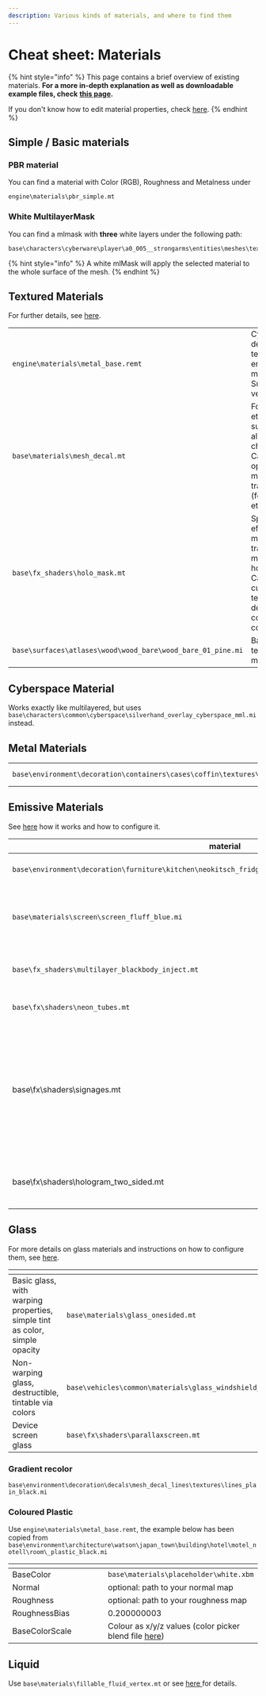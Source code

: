 ```yaml
---
description: Various kinds of materials, and where to find them
---
```


# Cheat sheet: Materials

{% hint style="info" %}
This page contains a brief overview of existing materials. **For a more in-depth explanation as well as downloadable example files, check** [**this page**](../../materials/)**.**



If you don't know how to edit material properties, check [here](../../materials/).
{% endhint %}

## Simple / Basic materials

### PBR material

You can find a material with Color (RGB), Roughness and Metalness under&#x20;

```
engine\materials\pbr_simple.mt
```

### White MultilayerMask

You can find a mlmask with **three** white layers under the following path:

```
base\characters\cyberware\player\a0_005__strongarms\entities\meshes\textures\white.mlmask
```

{% hint style="info" %}
A white mlMask will apply the selected material to the whole surface of the mesh.
{% endhint %}

## Textured Materials

For further details, see [here](../../materials/#textured-material).

|                                                             |                                                                                                                                |
| ----------------------------------------------------------- | ------------------------------------------------------------------------------------------------------------------------------ |
| `engine\materials\metal_base.remt`                          | Cyberpunk's default textured (or emissive) material. Super versatile.                                                          |
| `base\materials\mesh_decal.mt`                              | For decals etc., supports alpha channel. Can optionally be made half-transparent (for tattoos etc.)                            |
| `base\fx_shaders\holo_mask.mt`                              | Special effect material that transforms a mesh into an hologram. Can use a custom texture for decal and is color controllable. |
| `base\surfaces\atlases\wood\wood_bare\wood_bare_01_pine.mi` | Basic wood texture, no masks                                                                                                   |

## Cyberspace Material

Works exactly like multilayered, but uses `base\characters\common\cyberspace\silverhand_overlay_cyberspace_mml.mi` instead.

## Metal Materials

|                                                                            |                                 |
| -------------------------------------------------------------------------- | ------------------------------- |
| `base\environment\decoration\containers\cases\coffin\textures\m_z_gold.mi` | a shiny gold (metal\_base.remt) |

## Emissive Materials

See [here](../../materials/#emissive-material) how it works and how to configure it.

| material                                                                                                    | description                                                                                                                                                        |
| ----------------------------------------------------------------------------------------------------------- | ------------------------------------------------------------------------------------------------------------------------------------------------------------------ |
| `base\environment\decoration\furniture\kitchen\neokitsch_fridge\textures\mi_neokitsch_fridge_z_emissive.mi` | White emissive bright glow (from a fridge)                                                                                                                         |
| `base\materials\screen\screen_fluff_blue.mi`                                                                | blue/pinkish oscillating glow (from the collar of the jacket V wears in the trailer)                                                                               |
| `base\fx_shaders\multilayer_blackbody_inject.mt`                                                            | A glowing shader with mlmask and -setup                                                                                                                            |
| `base\fx\shaders\neon_tubes.mt`                                                                             | A glowing shader with color parameter                                                                                                                              |
| base\fx\shaders\signages.mt                                                                                 | The standard neon for advertising fonts in Night City. Comes in many colours, can be customized via textures and gradients. Check "city\_deco\_font" for examples. |
| base\fx\shaders\hologram\_two\_sided.mt                                                                     | half-transparent holo material, allows three colours to tint it                                                                                                    |

## Glass

For more details on glass materials and instructions on how to configure them, see [here](../../materials/#glass).&#x20;

<table><thead><tr><th width="344"></th><th></th></tr></thead><tbody><tr><td>Basic glass, with warping properties, simple tint as color, simple opacity</td><td><code>base\materials\glass_onesided.mt</code></td></tr><tr><td>Non-warping glass, destructible, tintable via colors</td><td><code>base\vehicles\common\materials\glass_windshield_tinted_black.mi</code></td></tr><tr><td>Device screen glass </td><td><code>base\fx\shaders\parallaxscreen.mt</code></td></tr></tbody></table>

### Gradient recolor

`base\environment\decoration\decals\mesh_decal_lines\textures\lines_plain_black.mi`

### Coloured Plastic

Use `engine\materials\metal_base.remt`, the example below has been copied from `base\environment\architecture\watson\japan_town\building\hotel\motel_notell\room\_plastic_black.mi`

<table><thead><tr><th width="232"></th><th></th></tr></thead><tbody><tr><td>BaseColor</td><td><code>base\materials\placeholder\white.xbm</code></td></tr><tr><td>Normal</td><td>optional: path to your normal map</td></tr><tr><td>Roughness</td><td>optional: path to your roughness map</td></tr><tr><td>RoughnessBias</td><td>0.200000003</td></tr><tr><td>BaseColorScale</td><td>Colour as x/y/z values (color picker blend file <a href="https://mega.nz/file/uE902LDQ#YmrHs0oAQBQqaFPjvYGazxI5s2LUlqzuNG14jU8Vgks">here</a>)</td></tr></tbody></table>

## Liquid

Use `base\materials\fillable_fluid_vertex.mt` or see [here ](../../materials/#liquid)for details.
